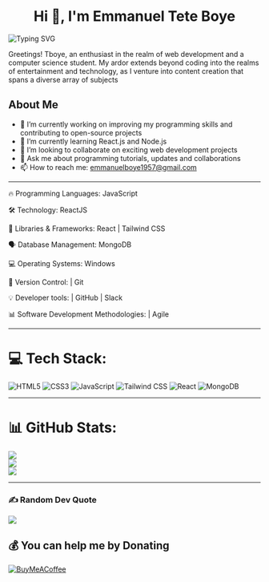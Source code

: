 <h1 align="center">Hi 👋, I'm Emmanuel Tete Boye</h1>

![Typing SVG](https://readme-typing-svg.herokuapp.com/?color=3da37a&size=35&center=true&vCenter=true&width=1000&lines=Welcome+To+My+Profile;I'm+a+Frontend+Developer)

Greetings! Tboye, an enthusiast in the realm of web development and a computer science student. My ardor extends beyond coding into the realms of entertainment and technology, as I venture into content creation that spans a diverse array of subjects

## About Me
- 🔭 I’m currently working on improving my programming skills and contributing to open-source projects
- 🌱 I’m currently learning React.js and Node.js
- 👯 I’m looking to collaborate on exciting web development projects
- 💬 Ask me about programming tutorials, updates and collaborations
- 📫 How to reach me: emmanuelboye1957@gmail.com
<hr />
🔥 Programming Languages:  JavaScript  

🛠 Technology:  ReactJS 

🚀 Libraries & Frameworks: React | Tailwind CSS 

🗣 Database Management: MongoDB 

💻 Operating Systems: Windows 

🎯 Version Control: | Git 

💡 Developer tools: | GitHub | Slack 

📊 Software Development Methodologies: | Agile 

<hr />

# 💻 Tech Stack:
![HTML5](https://img.shields.io/badge/HTML5-E34F26?style=for-the-badge&logo=html5&logoColor=white) ![CSS3](https://img.shields.io/badge/CSS3-1572B6?style=for-the-badge&logo=css3&logoColor=white) ![JavaScript](https://img.shields.io/badge/JavaScript-F7DF1E?style=for-the-badge&logo=javascript&logoColor=black) ![Tailwind CSS](https://img.shields.io/badge/Tailwind_CSS-38B2AC?style=for-the-badge&logo=tailwind-css&logoColor=white) ![React](https://img.shields.io/badge/React-61DAFB?style=for-the-badge&logo=react&logoColor=white) ![MongoDB](https://img.shields.io/badge/MongoDB-47A248?style=for-the-badge&logo=mongodb&logoColor=white) 
<hr />

# 📊 GitHub Stats:
![](https://github-readme-stats.vercel.app/api?username=t-boye&theme=dark&hide_border=false&include_all_commits=false&count_private=false)<br/>
![](https://github-readme-streak-stats.herokuapp.com/?user=t-boye&theme=dark&hide_border=false)<br/>
![](https://github-readme-stats.vercel.app/api/top-langs/?username=t-boye&theme=dark&hide_border=false&include_all_commits=false&count_private=false&layout=compact)
<hr />

### ✍️ Random Dev Quote
![](https://quotes-github-readme.vercel.app/api?type=horizontal&theme=radical)


  ## 💰 You can help me by Donating
  [![BuyMeACoffee](https://img.shields.io/badge/Buy%20Me%20a%20Coffee-ffdd00?style=for-the-badge&logo=buy-me-a-coffee&logoColor=black)](https://buymeacoffee.com/buymeacoffee.com/?via=emmanuelboQ) 

  
<!-- Proudly created with GPRM ( https://gprm.itsvg.in ) -->
